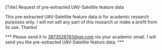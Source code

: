 [Title] Request of pre-extracted UAV-Satellite feature data


This pre-extracted UAV-Satellite feature data is for academic research purposes only. I will not sell any part of this research or make a profit from its use. Thanks!

*** Please send it to 3873528783@qq.com via your academic email.  I will send you the pre-extracted UAV-Satellite feature data. ***
